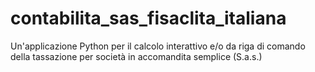 # contabilita_sas_fisaclita_italiana
Un'applicazione Python per il calcolo interattivo e/o da riga di comando della tassazione per società in accomandita semplice (S.a.s.)

